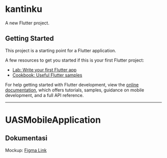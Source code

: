 # kantinku

A new Flutter project.

## Getting Started

This project is a starting point for a Flutter application.

A few resources to get you started if this is your first Flutter project:

- [Lab: Write your first Flutter app](https://docs.flutter.dev/get-started/codelab)
- [Cookbook: Useful Flutter samples](https://docs.flutter.dev/cookbook)

For help getting started with Flutter development, view the
[online documentation](https://docs.flutter.dev/), which offers tutorials,
samples, guidance on mobile development, and a full API reference.

---

# UASMobileApplication

## Dokumentasi
Mockup: [Figma Link](https://www.figma.com/design/KBcLUaB4ayMdFfxN1QtDTe/MyKantin?node-id=0-1&t=gq1n3OcaBXc5HYeh-1&fuid=1352821311545648831)
